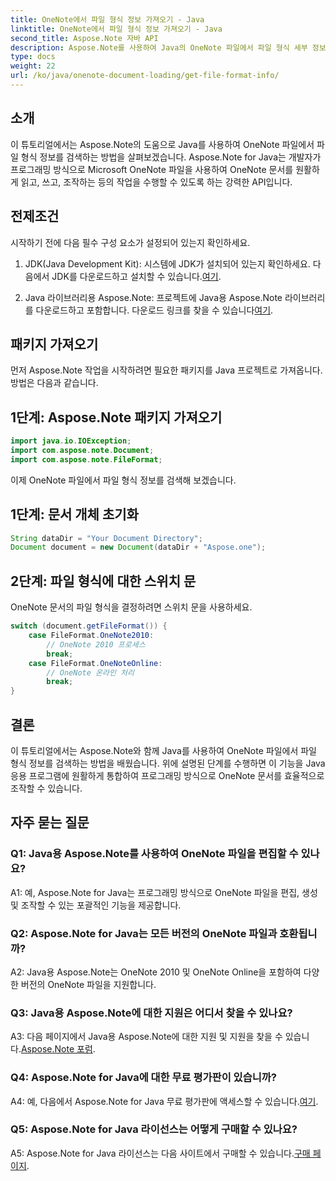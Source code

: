 ```yaml
---
title: OneNote에서 파일 형식 정보 가져오기 - Java
linktitle: OneNote에서 파일 형식 정보 가져오기 - Java
second_title: Aspose.Note 자바 API
description: Aspose.Note를 사용하여 Java의 OneNote 파일에서 파일 형식 세부 정보를 추출하는 방법을 알아보세요. 이 포괄적인 튜토리얼을 따라 Java 애플리케이션을 강화하세요.
type: docs
weight: 22
url: /ko/java/onenote-document-loading/get-file-format-info/
---
```

## 소개

이 튜토리얼에서는 Aspose.Note의 도움으로 Java를 사용하여 OneNote 파일에서 파일 형식 정보를 검색하는 방법을 살펴보겠습니다. Aspose.Note for Java는 개발자가 프로그래밍 방식으로 Microsoft OneNote 파일을 사용하여 OneNote 문서를 원활하게 읽고, 쓰고, 조작하는 등의 작업을 수행할 수 있도록 하는 강력한 API입니다.

## 전제조건

시작하기 전에 다음 필수 구성 요소가 설정되어 있는지 확인하세요.

1.  JDK(Java Development Kit): 시스템에 JDK가 설치되어 있는지 확인하세요. 다음에서 JDK를 다운로드하고 설치할 수 있습니다.[여기](https://www.oracle.com/java/technologies/javase-jdk11-downloads.html).

2.  Java 라이브러리용 Aspose.Note: 프로젝트에 Java용 Aspose.Note 라이브러리를 다운로드하고 포함합니다. 다운로드 링크를 찾을 수 있습니다[여기](https://releases.aspose.com/note/java/).

## 패키지 가져오기

먼저 Aspose.Note 작업을 시작하려면 필요한 패키지를 Java 프로젝트로 가져옵니다. 방법은 다음과 같습니다.

## 1단계: Aspose.Note 패키지 가져오기

```java
import java.io.IOException;
import com.aspose.note.Document;
import com.aspose.note.FileFormat;
```

이제 OneNote 파일에서 파일 형식 정보를 검색해 보겠습니다.

## 1단계: 문서 개체 초기화

```java
String dataDir = "Your Document Directory";
Document document = new Document(dataDir + "Aspose.one");
```

## 2단계: 파일 형식에 대한 스위치 문

OneNote 문서의 파일 형식을 결정하려면 스위치 문을 사용하세요.

```java
switch (document.getFileFormat()) {
    case FileFormat.OneNote2010:
        // OneNote 2010 프로세스
        break;
    case FileFormat.OneNoteOnline:
        // OneNote 온라인 처리
        break;
}
```

## 결론

이 튜토리얼에서는 Aspose.Note와 함께 Java를 사용하여 OneNote 파일에서 파일 형식 정보를 검색하는 방법을 배웠습니다. 위에 설명된 단계를 수행하면 이 기능을 Java 응용 프로그램에 원활하게 통합하여 프로그래밍 방식으로 OneNote 문서를 효율적으로 조작할 수 있습니다.

## 자주 묻는 질문

### Q1: Java용 Aspose.Note를 사용하여 OneNote 파일을 편집할 수 있나요?

A1: 예, Aspose.Note for Java는 프로그래밍 방식으로 OneNote 파일을 편집, 생성 및 조작할 수 있는 포괄적인 기능을 제공합니다.

### Q2: Aspose.Note for Java는 모든 버전의 OneNote 파일과 호환됩니까?

A2: Java용 Aspose.Note는 OneNote 2010 및 OneNote Online을 포함하여 다양한 버전의 OneNote 파일을 지원합니다.

### Q3: Java용 Aspose.Note에 대한 지원은 어디서 찾을 수 있나요?

A3: 다음 페이지에서 Java용 Aspose.Note에 대한 지원 및 지원을 찾을 수 있습니다.[Aspose.Note 포럼](https://forum.aspose.com/c/note/28).

### Q4: Aspose.Note for Java에 대한 무료 평가판이 있습니까?

 A4: 예, 다음에서 Aspose.Note for Java 무료 평가판에 액세스할 수 있습니다.[여기](https://releases.aspose.com/).

### Q5: Aspose.Note for Java 라이선스는 어떻게 구매할 수 있나요?

 A5: Aspose.Note for Java 라이선스는 다음 사이트에서 구매할 수 있습니다.[구매 페이지](https://purchase.aspose.com/buy).